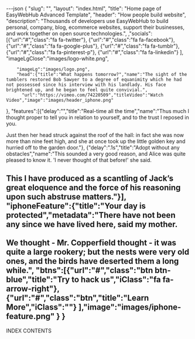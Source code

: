 ---json
{
    "slug": "",
    "layout": "index.html",
    "title": "Home page of EasyWebHub Advanced Template",
    "header": "How people build website",
    "description": "Thousands of developers use EasyWebHub to build personal, company, blog, ecommerce websites, support their businesses, and work together on open source technologies.",
    ,"socials":[{"url":"#","class":"fa fa-twitter"},
            {"url":"#","class":"fa fa-facebook"},
            {"url":"#","class":"fa fa-google-plus"},
            {"url":"#","class":"fa fa-tumblr"},
            {"url":"#","class":"fa fa-pinterest-p"},
            {"url":"#","class":"fa fa-linkedin"}
            ],
             "imageLgClose":"images/logo-white.png",
        
        "imageLg":"images/logo.png",
        "head":{"title":"What happens tomorrow?","name":"The sight of the tumblers restored Bob Sawyer to a degree of equanimity which he had not possessed since his interview with his landlady. His face brightened up, and he began to feel quite convivial.",
          "url":"https://vimeo.com/74220509","titleVideo":"Watch Video","image":"images/header_iphone.png"
  
  },
   "features":[{"delay":"","title":"Real-time all the time","name":"Thus much I thought proper to tell you in relation to yourself, and to the trust I reposed in you.

Just then her head struck against the roof of the hall: in fact she was now more than nine feet high, and she at once took up the little golden key and hurried off to the garden door."},
{"delay":".1s","title":"Adopt without any obstacles","name":"This sounded a very good reason, and Alice was quite pleased to know it. 'I never thought of that before!' she said.

This I have produced as a scantling of Jack’s great eloquence and the force of his reasoning upon such abstruse matters."}],
"iphoneFeature":{"title":"Your day is protected","metadata":"There have not been any since we have lived here, said my mother. 
            <br><br>
            We thought - Mr. Copperfield thought - it was quite a large rookery; but the nests were very old ones, and the birds have deserted them a long while.",
            "btns":[{"url":"#","class":"btn btn-blue","title":"Try to hack us","iClass":"fa fa-arrow-right"},
            {"url":"#","class":"btn","title":"Learn More","iClass":""}
            ],"image":"images/iphone-feature.png"
            }
}
---
INDEX CONTENTS
